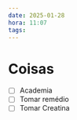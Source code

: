 ```yaml
---
date: 2025-01-28
hora: 11:07
tags:
---
```





# Coisas
- [ ] Academia
- [ ] Tomar remédio
- [ ] Tomar Creatina